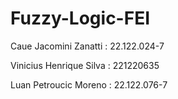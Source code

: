 # Fuzzy-Logic-FEI

Caue Jacomini Zanatti : 22.122.024-7

Vinicius Henrique Silva : 221220635

Luan Petroucic Moreno : 22.122.076-7
